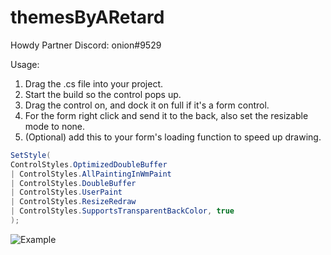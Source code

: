 # themesByARetard

Howdy Partner
Discord: onion#9529

Usage: 
1. Drag the .cs file into your project.
2. Start the build so the control pops up.
3. Drag the control on, and dock it on full if it's a form control.
4. For the form right click and send it to the back, also set the resizable mode to none.
5. (Optional) add this to your form's loading function to speed up drawing.
```c#
SetStyle(
ControlStyles.OptimizedDoubleBuffer 
| ControlStyles.AllPaintingInWmPaint 
| ControlStyles.DoubleBuffer 
| ControlStyles.UserPaint 
| ControlStyles.ResizeRedraw 
| ControlStyles.SupportsTransparentBackColor, true
);
```

![Example](https://i.imgur.com/el5sb6C.png)
